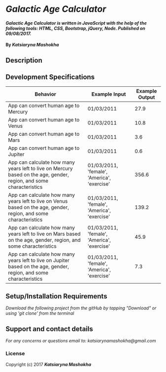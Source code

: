 # _Galactic Age Calculator_
####  _Galactic Age Calculator is written in JavaScript with the help of the following tools: HTML, CSS, Bootstrap, jQuery, Node. Published on 09/08/2017._
#### By _**Katsiaryna Mashokha**_
## Description

## Development Specifications
| Behavior      | Example Input         | Example Output        |
| ------------- | ------------- | ------------- |
| App can convert human age to Mercury | 01/03/2011  |27.9  |
| App can convert human age to Venus  | 01/03/2011   |10.8 |
| App can convert human age to Mars | 01/03/2011   |3.6 |  
| App can convert human age to Jupiter | 01/03/2011   |0.6|
| App can calculate how many years left to live on Mercury based on the age, gender, region, and some characteristics | 01/03/2011, 'female', 'America', 'exercise'  |356.6|
| App can calculate how many years left to live on Venus based on the age, gender, region, and some characteristics | 01/03/2011, 'female', 'America', 'exercise'  |139.2|
| App can calculate how many years left to live on Mars based on the age, gender, region, and some characteristics | 01/03/2011, 'female', 'America', 'exercise'  |45.9|
| App can calculate how many years left to live on Jupiter based on the age, gender, region, and some characteristics | 01/03/2011, 'female', 'America', 'exercise'  |7.3|

## Setup/Installation Requirements
_Download the following project from the gitHub by tapping "Download" or using 'git clone' from the terminal_

## Support and contact details
_For any concerns or questions email to: katsiarynamashokha@gmail.com_

### License
Copyright (c) 2017 **_Katsiaryna Mashokha_**
